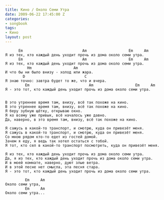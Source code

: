 ```yaml
---
title: Кино / Около Семи Утра
date: 2009-06-22 17:45:00 Z
categories:
- songbook
tags:
- Кино
layout: post
---
```


          Em                           Am                   Em     Am
    Я из тех, кто каждый день уходит прочь из дома около семи утра.
          Em                           Am                   Em     Am
    Я из тех, кто каждый день уходит прочь из дома около семи утра.
              Hm                   Am
    И что бы ни было внизу - холод или жара.
            D                           C
    Я знаю точно: завтра будет то же, что и вчера.
             Em                           Am                   Em     Am
    Я - это тот, кто каждый день уходит прочь из дома около семи утра.


    В это утреннее время там, внизу, всё так похоже на кино.
    В это утреннее время там, внизу, всё так похоже на кино.
    Я беру зубную щётку, открываю окно.
    Я ко всему уже привык, всё началось уже давно.
    Да, наверно, в это время там, внизу, всё так похоже на кино.

    Я сажусь в какой-то транспорт, и смотрю, куда он привезёт меня.
    Я сажусь в какой-то транспорт, и смотрю, куда он привезёт меня.
    Со мною рядом кто-то едет из гостей домой.
    Зачем я еду, я ведь так хотел остаться с тобой.
    Я тот, кто сел в какой-то транспорт посмотреть, куда он привезёт меня.

    Я из тех, кто каждый день уходит прочь из дома около семи утра.
    Да, я из тех, кто каждый день уходит прочь из дома около семи утра.
    И в моей комнате, наверно, дуют злые ветра.
    И в этой песне нет смысла, эта песня стара.
    Я - это тот, кто каждый день уходит прочь из дома около семи утра.

             Em     Am
    Около семи утра,
             Em     Am
    Около семи утра...


